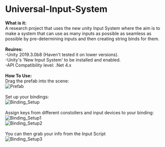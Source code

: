 # Universal-Input-System
**What is it:**<br/>
A research project that uses the new unity Input System where the aim is to make a system that can use as many inputs as possible as seamless as possible by pre-determining inputs and then creating string binds for them.<br/>
<br/>
**Reuires:**<br/>
-Unity 2019.3.0b8 (Haven't tested it on lower versions).<br/>
-Unity's 'New Input System' to be installed and enabled.<br/>
-API Compatibility level: .Net 4.x<br/>
<br/>
**How To Use:**<br/>
Drag the prefab into the scene:<br/>
![Prefab](https://raw.githubusercontent.com/justindd1994/Universal-Input-System/master/Assets/Images/Snip_0.png)<br/>
<br/>
Set up your bindings:<br/>
![Binding_Setup](https://raw.githubusercontent.com/justindd1994/Universal-Input-System/master/Assets/Images/Snip_1.png)<br/>
<br/>
Assign keys from different constollers and input devices to your binding:<br/>
![Binding_Setup1](https://raw.githubusercontent.com/justindd1994/Universal-Input-System/master/Assets/Images/Snip_2.png)<br/>
![Binding_Setup2](https://raw.githubusercontent.com/justindd1994/Universal-Input-System/master/Assets/Images/Snip_3.png)<br/>
<br/>
You can then grab your info from the Input Script<br/>
![Binding_Setup3](https://raw.githubusercontent.com/justindd1994/Universal-Input-System/master/Assets/Images/Snip_4.png)<br/>
